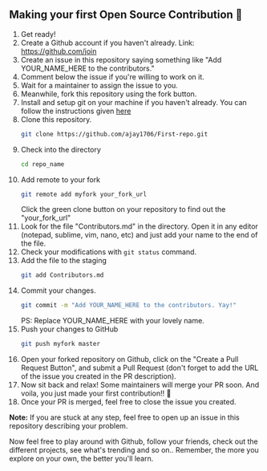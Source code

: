 ## Making your first Open Source Contribution :tada:


1. Get ready!
2. Create a Github account if you haven't already. Link: https://github.com/join
3. Create an issue in this repository saying something like "Add YOUR_NAME_HERE to the contributors."
4. Comment below the issue if you're willing to work on it.
5. Wait for a maintainer to assign the issue to you.
6. Meanwhile, fork this repository using the fork button.
7. Install and setup git on your machine if you haven't already. You can follow the instructions given [here](https://git-scm.com/book/en/v2/Getting-Started-Installing-Git)
8. Clone this repository.
    ```sh
    git clone https://github.com/ajay1706/First-repo.git
    ```
9. Check into the directory
    ```sh
    cd repo_name
    ```
10. Add remote to your fork
    ```sh
    git remote add myfork your_fork_url
    ```
    Click the green clone button on your repository to find out the "your_fork_url"
11. Look for the file "Contributors.md" in the directory. Open it in any editor (notepad, sublime, vim, nano, etc) and just add your name to the end of the file.
12. Check your modifications with `git status` command.
13. Add the file to the staging
    ```sh
    git add Contributors.md
    ```
14. Commit your changes.
    ```sh
    git commit -m "Add YOUR_NAME_HERE to the contributors. Yay!"
    ```
    PS: Replace YOUR_NAME_HERE with your lovely name.
15. Push your changes to GitHub
    ```sh
    git push myfork master
    ```
16. Open your forked repository on Github, click on the "Create a Pull Request Button", and submit a Pull Request (don't forget to add the URL of the issue you created in the PR description).
17. Now sit back and relax! Some maintainers will merge your PR soon. And voila, you just made your first contribution!! :tada:
18. Once your PR is merged, feel free to close the issue you created.


**Note:** If you are stuck at any step, feel free to open up an issue in this repository describing your problem.



Now feel free to play around with Github, follow your friends, check out the different projects, see what's trending and so on.. Remember, the more you explore on your own, the better you'll learn.
